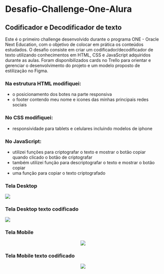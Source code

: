 # Desafio-Challenge-One-Alura

## Codificador e Decodificador de texto

Este é o primeiro challenge desenvolvido durante o programa ONE - Oracle Next Education, com o objetivo de colocar em prática os conteúdos estudados. O desafio consiste em criar um codificador/decodificador de texto utilizando conhecimentos em HTML, CSS e JavaScript adquiridos durante as aulas. Foram disponibilizados cards no Trello
para orientar e gerenciar o desenvolvimento do projeto e um modelo proposto de estilização no Figma.

### Na estrutura HTML modifiquei:
- o posicionamento dos botes na parte responsiva
- o footer contendo meu nome e icones das minhas principais redes sociais


### No CSS modifiquei:
- responsividade para tablets e celulares incluindo modelos de iphone


### No JavaScript:
- utilizei funções para criptografar o texto e mostrar o botão copiar quando clicado o botão de criptografar
- também utilizei função para descriptografar o texto e mostrar o botão copiar
- uma função para copiar o texto criptografado

### Tela Desktop

<div><img src="https://user-images.githubusercontent.com/97295520/210460033-0d78b088-890e-41d3-933a-8312d33af720.png"> </div>


### Tela Desktop texto codificado

<div><img src="https://user-images.githubusercontent.com/97295520/210460164-d9eb4f7e-f7f3-4659-ab17-23b732554004.png"> </div>

### Tela Mobile

<div align="center"><img src="https://user-images.githubusercontent.com/97295520/210460524-07a4eab5-43bc-438d-be39-8a60baf3f893.png"> </div>

### Tela Mobile texto codificado

<div align="center"><img src="https://user-images.githubusercontent.com/97295520/210460626-59ae253c-a335-419b-a201-5d093af8aa02.png"> </div>
